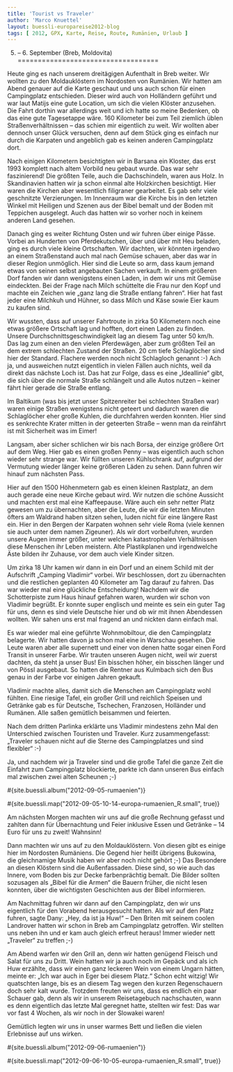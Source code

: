 ```yaml
---
title: 'Tourist vs Traveler'
author: 'Marco Knuettel'
layout: buessli-europareise2012-blog
tags: [ 2012, GPX, Karte, Reise, Route, Rumänien, Urlaub ]
---
```

5. – 6. September (Breb, Moldovita)
===================================

Heute ging es nach unserem dreitägigen Aufenthalt in Breb weiter. Wir wollten zu den Moldauklöstern im Nordosten von Rumänien. Wir hatten am Abend genauer auf die Karte geschaut und uns auch schon für einen Campingplatz entschieden. Dieser wird auch von Holländern geführt und war laut Matijs eine gute Location, um sich die vielen Klöster anzusehen. Die Fahrt dorthin war allerdings weit und ich hatte so meine Bedenken, ob das eine gute Tagesetappe wäre. 160 Kilometer bei zum Teil ziemlich üblen Straßenverhältnissen – das schien mir eigentlich zu weit. Wir wollten aber dennoch unser Glück versuchen, denn auf dem Stück ging es einfach nur durch die Karpaten und angeblich gab es keinen anderen Campingplatz dort.

Nach einigen Kilometern besichtigten wir in Barsana ein Kloster, das erst 1993 komplett nach altem Vorbild neu gebaut wurde. Das war sehr faszinierend! Die größten Teile, auch die Dachschindeln, waren aus Holz. In Skandinavien hatten wir ja schon einmal alte Holzkirchen besichtigt. Hier waren die Kirchen aber wesentlich filigraner gearbeitet. Es gab sehr viele geschnitzte Verzierungen. Im Innenraum war die Kirche bis in den letzten Winkel mit Heiligen und Szenen aus der Bibel bemalt und der Boden mit Teppichen ausgelegt. Auch das hatten wir so vorher noch in keinem anderen Land gesehen.

Danach ging es weiter Richtung Osten und wir fuhren über einige Pässe. Vorbei an Hunderten von Pferdekutschen, über und über mit Heu beladen, ging es durch viele kleine Ortschaften. Wir dachten, wir könnten irgendwo an einem Straßenstand auch mal nach Gemüse schauen, aber das war in dieser Region unmöglich. Hier sind die Leute so arm, dass kaum jemand etwas von seinen selbst angebauten Sachen verkauft. In einem größeren Dorf fanden wir dann wenigstens einen Laden, in dem wir uns mit Gemüse eindeckten. Bei der Frage nach Milch schüttelte die Frau nur den Kopf und machte ein Zeichen wie „ganz lang die Straße entlang fahren“. Hier hat fast jeder eine Milchkuh und Hühner, so dass Milch und Käse sowie Eier kaum zu kaufen sind.

Wir wussten, dass auf unserer Fahrtroute in zirka 50 Kilometern noch eine etwas größere Ortschaft lag und hofften, dort einen Laden zu finden. Unsere Durchschnittsgeschwindigkeit lag an diesem Tag unter 50 km/h. Das lag zum einen an den vielen Pferdewägen, aber zum größten Teil an dem extrem schlechten Zustand der Straßen. 20 cm tiefe Schlaglöcher sind hier der Standard. Flachere werden noch nicht Schlagloch genannt :-) Ach ja, und ausweichen nutzt eigentlich in vielen Fällen auch nichts, weil da direkt das nächste Loch ist. Das hat zur Folge, dass es eine „Ideallinie“ gibt, die sich über die normale Straße schlängelt und alle Autos nutzen – keiner fährt hier gerade die Straße entlang.

Im Baltikum (was bis jetzt unser Spitzenreiter bei schlechten Straßen war) waren einige Straßen wenigstens nicht geteert und dadurch waren die Schlaglöcher eher große Kuhlen, die durchfahren werden konnten. Hier sind es senkrechte Krater mitten in der geteerten Straße – wenn man da reinfährt ist mit Sicherheit was im Eimer!

Langsam, aber sicher schlichen wir bis nach Borsa, der einzige größere Ort auf dem Weg. Hier gab es einen großen Penny – was eigentlich auch schon wieder sehr strange war. Wir füllten unseren Kühlschrank auf, aufgrund der Vermutung wieder länger keine größeren Läden zu sehen. Dann fuhren wir hinauf zum nächsten Pass.

Hier auf den 1500 Höhenmetern gab es einen kleinen Rastplatz, an dem auch gerade eine neue Kirche gebaut wird. Wir nutzen die schöne Aussicht und machten erst mal eine Kaffeepause. Wäre auch ein sehr netter Platz gewesen um zu übernachten, aber die Leute, die wir die letzten Minuten öfters am Waldrand haben sitzen sehen, luden nicht für eine längere Rast ein. Hier in den Bergen der Karpaten wohnen sehr viele Roma (viele kennen sie auch unter dem namen Zigeuner). Als wir dort vorbeifuhren, wurden unsere Augen immer größer, unter welchen katastrophalen Verhältnissen diese Menschen ihr Leben meistern. Alte Plastikplanen und irgendwelche Äste bilden ihr Zuhause, vor dem auch viele Kinder sitzen.

Um zirka 18 Uhr kamen wir dann in ein Dorf und an einem Schild mit der Aufschrift „Camping Vladimir“ vorbei. Wir beschlossen, dort zu übernachten und die restlichen geplanten 40 Kilometer am Tag darauf zu fahren. Das war wieder mal eine glückliche Entscheidung! Nachdem wir die Schotterpiste zum Haus hinauf gefahren waren, wurden wir schon von Vladimir begrüßt. Er konnte super englisch und meinte es sein ein guter Tag für uns, denn es sind viele Deutsche hier und ob wir mit ihnen Abendessen wollten. Wir sahen uns erst mal fragend an und nickten dann einfach mal.

Es war wieder mal eine geführte Wohnmobiltour, die den Campingplatz belagerte. Wir hatten davon ja schon mal eine in Warschau gesehen. Die Leute waren aber alle supernett und einer von denen hatte sogar einen Ford Transit in unserer Farbe. Wir trauten unseren Augen nicht, weil wir zuerst dachten, da steht ja unser Bus! Ein bisschen höher, ein bisschen länger und von Pössl ausgebaut. So hatten die Rentner aus Kulmbach sich den Bus genau in der Farbe vor einigen Jahren gekauft.

Vladimir machte alles, damit sich die Menschen am Campingplatz wohl fühlten. Eine riesige Tafel, ein großer Grill und reichlich Speisen und Getränke gab es für Deutsche, Tschechen, Franzosen, Holländer und Rumänen. Alle saßen gemütlich beisammen und feierten.

Nach dem dritten Parlinka erklärte uns Vladimir mindestens zehn Mal den Unterschied zwischen Touristen und Traveler. Kurz zusammengefasst: „Traveler schauen nicht auf die Sterne des Campingplatzes und sind flexibler“ :-)

Ja, und nachdem wir ja Traveler sind und die große Tafel die ganze Zeit die Einfahrt zum Campingplatz blockierte, parkte ich dann unseren Bus einfach mal zwischen zwei alten Scheunen ;-)

#{site.buessli.album("2012-09-05-rumaenien")}

#{site.buessli.map("2012-09-05-10-14-europa-rumaenien_R.small", true)}

Am nächsten Morgen machten wir uns auf die große Rechnung gefasst und zahlten dann für Übernachtung und Feier inklusive Essen und Getränke – 14 Euro für uns zu zweit! Wahnsinn!

Dann machten wir uns auf zu den Moldauklöstern. Von diesen gibt es einige hier im Nordosten Rumäniens. Die Gegend hier heißt übrigens Bukowina, die gleichnamige Musik haben wir aber noch nicht gehört ;-) Das Besondere an diesen Klöstern sind die Außenfassaden. Diese sind, so wie auch das Innere, vom Boden bis zur Decke farbenprächtig bemalt. Die Bilder sollten sozusagen als „Bibel für die Armen“ die Bauern früher, die nicht lesen konnten, über die wichtigsten Geschichten aus der Bibel informieren. 

Am Nachmittag fuhren wir dann auf den Campingplatz, den wir uns eigentlich für den Vorabend herausgesucht hatten. Als wir auf den Platz fuhren, sagte Dany: „Hey, da ist ja Huw!“ – Den Briten mit seinem coolen Landrover hatten wir schon in Breb am Campingplatz getroffen. Wir stellten uns neben ihn und er kam auch gleich erfreut heraus! Immer wieder nett „Traveler“ zu treffen ;-)

Am Abend warfen wir den Grill an, denn wir hatten genügend Fleisch und Salat für uns zu Dritt. Wein hatten wir ja auch noch im Gepäck und als ich Huw erzählte, dass wir einen ganz leckeren Wein von einem Ungarn hätten, meinte er: „Ich war auch in Eger bei diesem Platz.“ Schon echt witzig! Wir quatschten lange, bis es an diesem Tag wegen den kurzen Regenschauern doch sehr kalt wurde. Trotzdem freuten wir uns, dass es endlich ein paar Schauer gab, denn als wir in unserem Reisetagebuch nachschauten, wann es denn eigentlich das letzte Mal geregnet hatte, stellten wir fest: Das war vor fast 4 Wochen, als wir noch in der Slowakei waren!

Gemütlich legten wir uns in unser warmes Bett und ließen die vielen Erlebnisse auf uns wirken.

#{site.buessli.album("2012-09-06-rumaenien")}

#{site.buessli.map("2012-09-06-10-05-europa-rumaenien_R.small", true)}
